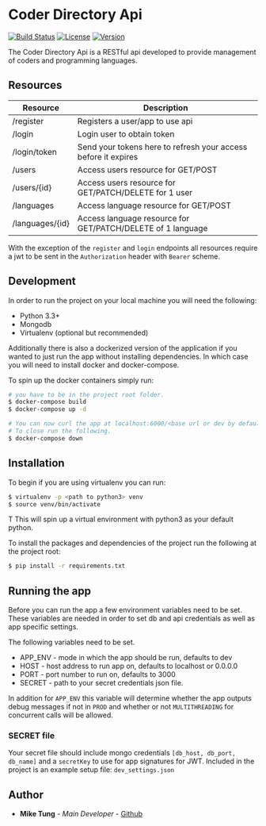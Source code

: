 # Coder Directory Api

[![Build Status][travis]](https://travis-ci.org/seekheart/coder_directory_api)
[![License][license]](https://img.shields.io/badge/license-MIT%20License-blue.svg)
[![Version][version]](https://img.shields.io/badge/Version-1.0.0-brightgreen.svg)


The Coder Directory Api is a RESTful api developed to provide management of
coders and programming languages.

## Resources

| Resource | Description |
| --------- | ---------- |
| /register | Registers a user/app to use api |
| /login | Login user to obtain token |
| /login/token | Send your tokens here to refresh your access before it expires |
| /users | Access users resource for GET/POST |
| /users/{id} | Access users resource for GET/PATCH/DELETE for 1 user |
| /languages | Access language resource for GET/POST |
| /languages/{id} | Access language resource for GET/PATCH/DELETE of 1 language |

With the exception of the `register` and `login` endpoints all resources
require a jwt to be sent in the `Authorization` header with `Bearer` scheme.

## Development

In order to run the project on your local machine you will need the following:

* Python 3.3+
* Mongodb
* Virtualenv (optional but recommended)

Additionally there is also a dockerized version of the application if you wanted
to just run the app without installing dependencies. In which case you will need
to install docker and docker-compose.

To spin up the docker containers simply run:

```bash
# you have to be in the project root folder.
$ docker-compose build
$ docker-compose up -d

# You can now curl the app at localhost:6000/<base url or dev by default>
# To close run the following.
$ docker-compose down
```

## Installation

To begin if you are using virtualenv you can run:

```bash
$ virtualenv -p <path to python3> venv
$ source venv/bin/activate
```
T
This will spin up a virtual environment with python3 as your default python.

To install the packages and dependencies of the project run the following
at the project root:

```bash
$ pip install -r requirements.txt
```

## Running the app

Before you can run the app a few environment variables need to be set.
These variables are needed in order to set db and api credentials as well as app
specific settings.

The following variables need to be set.

* APP_ENV - mode in which the app should be run, defaults to dev
* HOST - host address to run app on, defaults to localhost or 0.0.0.0
* PORT - port number to run on, defaults to 3000
* SECRET - path to your secret credentials json file.

In addition for `APP_ENV` this variable will determine whether the app outputs
debug messages if not in `PROD` and whether or not `MULTITHREADING` for 
concurrent calls will be allowed.

### SECRET file
Your secret file should include mongo credentials 
`[db_host, db_port, db_name]` and a `secretKey` to use for app
signatures for JWT. 
Included in the project is an example setup file: `dev_settings.json`


## Author

* **Mike Tung** - *Main Developer* - [Github]

[Github]: https://github.com/seekheart
[travis]: https://travis-ci.org/seekheart/coder_directory_api.svg?branch=master
[license]: https://img.shields.io/badge/license-MIT%20License-blue.svg
[version]: https://img.shields.io/badge/Version-1.0.0-brightgreen.svg

